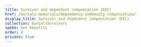 ```yaml
---
title: Survivor and dependent compensation (DIC)
href: /burials-memorials/dependency-indemnity-compensation/
display_title: Survivor and dependent compensation (DIC)
collection: burialsSurvivors
spoke: Get benefits
order: 4
private: true
---
```

